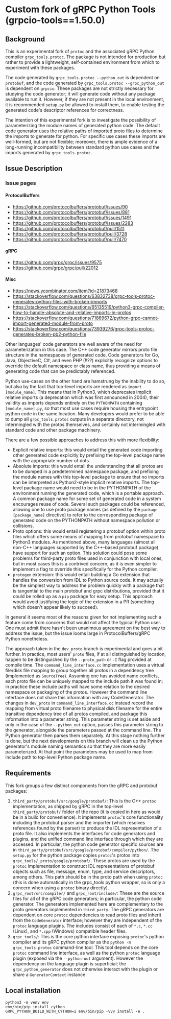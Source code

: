 # Custom fork of gRPC Python Tools (grpcio-tools==1.50.0)

## Background

This is an experimental fork of `protoc` and the associated gRPC Python compiler `grpc_tools.protoc`.
The package is not intended for production but rather to provide a lightweight, self-contained environment from which to experiment with these packages.

The code generated by `grpc_tools.protoc --python_out` is dependent on `protobuf`, and the code generated by `grpc_tools.protoc --grpc_python_out` is dependent on `grpcio`. These packages are not strictly necessary for studying the code generator; it will generate code without any package available to run it. However, if they are not present in the local environment, it is recommended `setup.py` be allowed to install them, to enable testing the generated code's descriptor references for correctness.

The intention of this experimental fork is to investigate the possibility of parameterizing the module names of generated python code. The default code generator uses the relative paths of imported proto files to determine the imports to generate for python. For specific use cases these imports are well-formed, but are not flexible; moreover, there is ample evidence of a long-running incompatibility between standard python use cases and the imports generated by `grpc_tools.protoc`.

## Issue Description

### Issue pages

#### ProtocolBuffers

- https://github.com/protocolbuffers/protobuf/issues/90
- https://github.com/protocolbuffers/protobuf/issues/881
- https://github.com/protocolbuffers/protobuf/issues/1491
- https://github.com/protocolbuffers/protobuf/issues/2283
- https://github.com/protocolbuffers/protobuf/pull/1511
- https://github.com/protocolbuffers/protobuf/pull/3728
- https://github.com/protocolbuffers/protobuf/pull/7470

#### gRPC

- https://github.com/grpc/grpc/issues/9575
- https://github.com/grpc/grpc/pull/22012

#### Misc

- https://news.ycombinator.com/item?id=21873468
- https://stackoverflow.com/questions/63832738/grpc-tools-protoc-generates-python-files-with-broken-imports
- https://stackoverflow.com/questions/65135519/python3-grpc-compiler-how-to-handle-absolute-and-relative-imports-in-protos
- https://stackoverflow.com/questions/71869672/python-grpc-cannot-import-generated-module-from-proto
- https://stackoverflow.com/questions/73939276/grpc-tools-protoc-generates-broken-pb2-python-file

Other languages' code generators are well aware of the need for parameterization in this case. The C++ code generator mirrors proto file structure in the namespaces of generated code. Code generators for Go, Java, ObjectiveC, C#, and even PHP (!!??) explicitly recognize options to override the default namespace or class name, thus providing a means of generating code that can be predictably referenced.

Python use-cases on the other hand are hamstrung by the inability to do so, but also by the fact that top-level imports are rendered as `import [module_name]`. This means that in Python3, which deprecates implicit relative imports (a deprecation which was first announced in 2004), their validity as imports depends entirely on the `PYTHONPATH` containing `[module_name].py`, so that most use cases require housing the entrypoint python code in the same location. Many developers would prefer to be able to dump all `grpc_tools.protoc` outputs in a separate directory, not intermingled with the protos themselves, and certainly not intermingled with standard code and other package machinery.

There are a few possible approaches to address this with more flexibility:
- Explicit relative imports: this would entail the generated code importing other generated code explicitly by prefixing the top-level package name with the appropriate number of dots.
- Absolute imports: this would entail the understanding that all protos are to be dumped in a predetermined namespace package, and prefixing the module names with this top-level package to ensure that no imports can be interpreted as Python2-style implicit relative imports. The top-level package name would need to be in the PYTHONPATH of the environment running the generated code, which is a portable approach. A common package name for some set of generated code in a system encourages reuse of code. Several such packages could be referenced, allowing one to use proto package names (as defined by the `package [package_name]` directive) to refer to the corresponding package of generated code on the PYTHONPATH without namespace pollution or collisions.
- Proto options: this would entail registering a protobuf option within proto files which offers some means of mapping from protobuf namespace to Python3 modules. As mentioned above, many languages (almost all non-C++ languages supported by the C++-based protobuf package) have support for such an option. This solution could pose some problems for third-party proto files used in conjunction with local ones, but in most cases this is a contrived concern, as it is even simpler to implement a flag to override this specifically for the Python compiler.
- `protogen` extension: this would entail building a Go extension that handles the conversion from IDL to Python source code. It may actually be the simplest way to address the problem quickly with a package that is tangential to the main protobuf and grpc distributions, provided that it could be rolled up as a `pip` package for easy setup. This approach would avoid justifying the logic of the extension in a PR (something which doesn't appear likely to succeed).

In general it seems most of the reasons given for not implementing such a feature come from concerns that would not affect the typical Python user. One must admit there hasn't been unanimous agreement on the best way to address the issue, but the issue looms large in ProtocolBuffers/gRPC Python nonetheless.

The approach taken in the `dev_proto` branch is experimental and goes a bit further. In practice, most users' `proto` files, if at all distinguished by location, happen to be distinguished by the `--proto_path` or `-I` flag provided at compile time. The `command_line_interface.cc` implementation uses a virtual file/disk file mapping to group together all protos in a dependency tree (implemented as `SourceTree`). Assuming one has avoided name conflicts, each proto file can be uniquely mapped to the include path it was found in; in practice these include paths will have some relation to the desired namespace or packaging of the protos. However the command line interface does not share this information with any CodeGenerator. The changes in `dev_proto` in `command_line_interface.cc` instead record the mapping from virtual proto filename to physical disk filename for the entire transitive dependency tree of all protos compiled, and package this information into a parameter string. This parameter string is set aside and only in the case of the `--python_out` option, passes this parameter string to the generator, alongside the parameters passed at the command line. The Python generator then parses them separately. At this stage nothing further is done, but the next developments on this branch will clean up the Python generator's module naming semantics so that they are more easily parameterized. At that point the parameters may be used to map from include path to top-level Python package name.

## Requirements

This fork groups a few distinct components from the gRPC and protobuf packages:

1. `third_party/protobuf/src/google/protobuf/`: This is the C++ `protoc` implementation, as shipped by gRPC in the top-level `third_party/protobuf/` folder of the repo (it is copied in here as would be in a build for convenience).
It implements `protoc`'s core functionality including the protobuf parser and the importer (which resolves references found by the parser) to produce the IDL representation of a proto file.
It also implements the interfaces for code generators and plugins, and the unified command line interface through which they are accessed.
In particular, the python code generator specific sources are in `third_party/protobuf/src/google/protobuf/compiler/python/`.
The `setup.py` for the python package copies `protoc`'s protos into `grpc_tools/_proto/google/protobuf/`.
These protos are used by the `protoc` implementation to construct IDL representations of protobuf objects such as file, message, enum, type, and service descriptors, among others.
This path should be in the proto path when using `protoc` (this is done automatically in the grpc_tools python wrapper, so is only a concern when using a `protoc` binary directly).
1. `grpc_root/src/compiler/` and `grpc_root/include/`: These are the source files for all of the gRPC code generators; in particular, the python code generator.
The generators implemented here are complementary to the proto generators implemented in `third_party`.
The gRPC generators are dependent on core `protoc` dependencies to read proto files and inherit from the `CodeGenerator` interface; however they are independent of the `protoc` language plugins.
The includes consist of each of `*.c`, `*.cc` (Linux), and `*.cpp` (Windows) compatible header files.
1. `grpc_tools/`: This is the core python interface exposing `protoc`'s python compiler and its gRPC python compiler as the `python -m grpc_tools.protoc` command-line tool.
This tool depends on the core `protoc` command line interface, as well as the python `protoc` language plugin (exposed via the `--python-out` argument).
However the dependency on the language plugin is superficial; the `grpc_python_generator` does not otherwise interact with the plugin or share a `GeneratorContext` instance.


## Local installation

```
python3 -m venv env
env/bin/pip install cython
GRPC_PYTHON_BUILD_WITH_CYTHON=1 env/bin/pip -vvv install -e .
```
